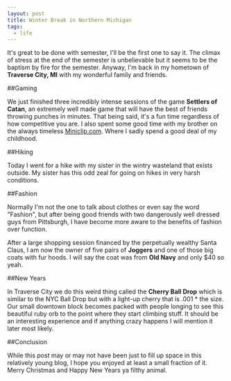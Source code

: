 ```yaml
---
layout: post
title: Winter Break in Northern Michigan
tags:
  - life
---
```


It's great to be done with semester, I'll be the first one to say it. The climax of stress at the end of the semester is unbelievable but it seems to be the baptism by fire for the semester. Anyway, I'm back in my hometown of **Traverse City, MI** with my wonderful family and friends. 

##Gaming

We just finished three incredibly intense sessions of the game **Settlers of Catan**, an extremely well made game that will have the best of friends throwing punches in minutes. That being said, it's a fun time regardless of how competitive you are. I also spent some good time with my brother on the always timeless [Miniclip.com](http://miniclip.com). Where I sadly spend a good deal of my childhood.

##Hiking

Today I went for a hike with my sister in the wintry wasteland that exists outside. My sister has this odd zeal for going on hikes in very harsh conditions. 

##Fashion

Normally I'm not the one to talk about clothes or even say the word "Fashion", but after being good friends with two dangerously well dressed guys from Pittsburgh, I have become more aware to the benefits of fashion over function. 

After a large shopping session financed by the perpetually wealthy Santa Claus, I am now the owner of five pairs of **Joggers** and one of those big coats with fur hoods. I will say the coat was from **Old Navy** and only $40 so yeah.

##New Years

In Traverse City we do this weird thing called the **Cherry Ball Drop** which is similar to the NYC Ball Drop but with a light-up cherry that is .001 * the size. Our small downtown block becomes packed with people longing to see this beautiful ruby orb to the point where they start climbing stuff. It should be an interesting experience and if anything crazy happens I will mention it later most likely. 

##Conclusion

While this post may or may not have been just to fill up space in this relatively young blog, I hope you enjoyed at least a small fraction of it. Merry Christmas and Happy New Years ya filthy animal.


